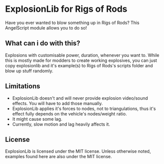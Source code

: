 # ExplosionLib for Rigs of Rods
Have you ever wanted to blow something up in Rigs of Rods? This AngelScript module allows you to do so!
## What can i do with this?
Explosions with customisable power, duration, whenever you want to. While this is mostly made for modders to create working explosives, you can just copy explosionlib and it's example(s) to Rigs of Rods's scripts folder and blow up stuff randomly.
## Limitations
- ExplosionLib doesn't and will never provide explosion video/sound effects. You will have to add those manually.
- ExplosionLib applies it's forces to nodes, not to triangulations, thus it's effect fully depends on the vehicle's nodes/weight ratio.
- It might cause some lag.
- Currently, slow motion and lag heavily affects it.
## License
ExplosionLib is licensed under the MIT license.
Unless otherwise noted, examples found here are also under the MIT license.